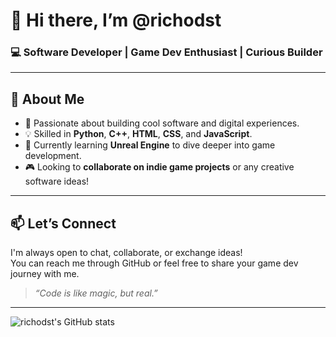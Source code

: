 # 👋 Hi there, I’m @richodst

### 💻 Software Developer | Game Dev Enthusiast | Curious Builder

---

## 🚀 About Me

- 🎯 Passionate about building cool software and digital experiences.
- 💡 Skilled in **Python**, **C++**, **HTML**, **CSS**, and **JavaScript**.
- 🧠 Currently learning **Unreal Engine** to dive deeper into game development.
- 🎮 Looking to **collaborate on indie game projects** or any creative software ideas!

---

## 📫 Let’s Connect

I'm always open to chat, collaborate, or exchange ideas!  
You can reach me through GitHub or feel free to share your game dev journey with me.

> *“Code is like magic, but real.”*

---

![richodst's GitHub stats](https://github-readme-stats.vercel.app/api?username=rich23odst&show_icons=true&theme=radical)

<!---
richodst/richdst is a ✨ special ✨ repository because its `README.md` (this file) appears on your GitHub profile.
You can click the Preview link to take a look at your changes.
--->
